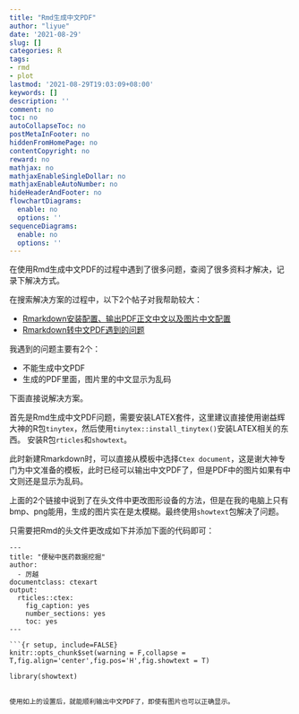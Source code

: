 ```yaml
---
title: "Rmd生成中文PDF"
author: "liyue"
date: '2021-08-29'
slug: []
categories: R
tags:
- rmd
- plot
lastmod: '2021-08-29T19:03:09+08:00'
keywords: []
description: ''
comment: no
toc: no
autoCollapseToc: no
postMetaInFooter: no
hiddenFromHomePage: no
contentCopyright: no
reward: no
mathjax: no
mathjaxEnableSingleDollar: no
mathjaxEnableAutoNumber: no
hideHeaderAndFooter: no
flowchartDiagrams:
  enable: no
  options: ''
sequenceDiagrams:
  enable: no
  options: ''
---
```


在使用Rmd生成中文PDF的过程中遇到了很多问题，查阅了很多资料才解决，记录下解决方式。

在搜索解决方案的过程中，以下2个帖子对我帮助较大：
- [Rmarkdown安装配置、输出PDF正文中文以及图片中文配置](https://blog.csdn.net/u012111465/article/details/79945372)
- [Rmarkdown转中文PDF遇到的问题](https://blog.csdn.net/arcers/article/details/85281933?comment_content=%E7%BB%88%E4%BA%8E%E8%A7%A3%E5%86%B3%E4%BA%86rstudio%E4%B8%ADRmarkdown+%E7%9A%84.rmd%E6%96%87%E4%BB%B6knit%E6%88%90pdf%E4%BA%86%EF%BC%8C%E5%A4%AA%E6%84%9F%E8%B0%A2%E5%8D%9A%E4%B8%BB%E4%BA%86&comment_replyId=&article_id=85281933&comment_userId=&commentId=)

我遇到的问题主要有2个：
- 不能生成中文PDF
- 生成的PDF里面，图片里的中文显示为乱码

下面直接说解决方案。

首先是Rmd生成中文PDF问题，需要安装LATEX套件，这里建议直接使用谢益辉大神的R包`tinytex`，然后使用`tinytex::install_tinytex()`安装LATEX相关的东西。
安装R包`rticles`和`showtext`。

此时新建Rmarkdown时，可以直接从模板中选择`Ctex document`，这是谢大神专门为中文准备的模板，此时已经可以输出中文PDF了，但是PDF中的图片如果有中文则还是显示为乱码。

上面的2个链接中说到了在头文件中更改图形设备的方法，但是在我的电脑上只有bmp、png能用，生成的图片实在是太模糊。最终使用`showtext`包解决了问题。

只需要把Rmd的头文件更改成如下并添加下面的代码即可：

```
---
title: "便秘中医药数据挖掘"
author:
  - 厉越
documentclass: ctexart
output:
  rticles::ctex:
    fig_caption: yes
    number_sections: yes
    toc: yes
---

```{r setup, include=FALSE}
knitr::opts_chunk$set(warning = F,collapse = T,fig.align='center',fig.pos='H',fig.showtext = T)
```

```{r echo=FALSE,warning = F,message=FALSE}
library(showtext)
```
```

使用如上的设置后，就能顺利输出中文PDF了，即使有图片也可以正确显示。










